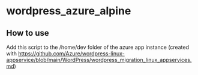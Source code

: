 # wordpress_azure_alpine
## How to use
Add this script to the /home/dev folder of the azure app instance (created with https://github.com/Azure/wordpress-linux-appservice/blob/main/WordPress/wordpress_migration_linux_appservices.md)
